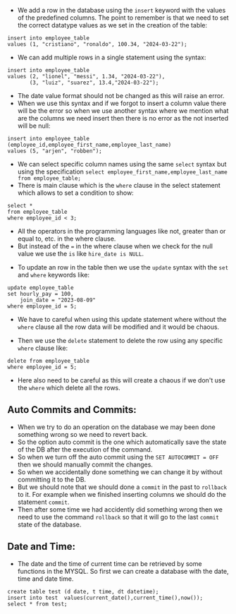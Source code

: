 * We add a row in the database using the `insert` keyword with the values of the predefined columns. The point to remember is that we need to set the correct datatype values as we set in the creation of the table:
```
insert into employee_table 
values (1, "cristiano", "ronaldo", 100.34, "2024-03-22");
```
* We can add multiple rows in a single statement using the syntax:
```
insert into employee_table 
values (2, "lionel", "messi", 1.34, "2024-03-22"),
	   (3, "luiz", "suarez", 13.4,"2024-03-22");
```
* The date value format should not be changed as this will raise an error.
* When we use this syntax and if we forgot to insert a column value there will be the error so when we use another syntax where we mention what are the columns we need insert then there is no error as the not inserted will be null:
```
insert into employee_table (employee_id,employee_first_name,employee_last_name)
values (5, "arjen", "robben");
```
* We can select specific column names using the same `select` syntax but using the specification `select employee_first_name,employee_last_name from employee_table;`
* There is main clause which is the `where` clause in the select statement which allows to set a condition to show:
```
select * 
from employee_table
where employee_id < 3;
```
* All the operators in the programming languages like not, greater than or equal to, etc. in the where clause.
* But instead of the `=` in the where clause when we check for the null value we use the `is` like `hire_date is NULL`.
- To update an row in the table then we use the `update` syntax with the `set` and `where` keywords like:
```
update employee_table 
set hourly_pay = 100,
	join_date = "2023-08-09"
where employee_id = 5;
```
* We have to careful when using this update statement where without the `where` clause all the row data will be modified and it would be chaous.
- Then we use the `delete` statement to delete the row using any specific `where` clause like:
```
delete from employee_table 
where employee_id = 5;
```
- Here also need to be careful as this will create a chaous if we don't use the `where` which delete all the rows.
## Auto Commits and Commits:
* When we try to do an operation on the database we may been done something wrong so we need to revert back.
* So the option auto commit is the one which automatically save the state of the DB after the execution of the command.
* So when we turn off the auto commit using the `SET AUTOCOMMIT = OFF` then we should manually commit the changes.
* So when we accidentally done something we can change it by without committing it to the DB.
* But we should note that we should done a `commit` in the past to `rollback` to it. For example when we finished inserting columns we should do the statement `commit`. 
* Then after some time we had accidently did something wrong then we need to use the command `rollback` so that it will go to the last `commit` state of the database.
## Date and Time:
* The date and the time of current time can be retrieved by some functions in the MYSQL. So first we can create a database with the date, time and date time.
```
create table test (d date, t time, dt datetime);
insert into test  values(current_date(),current_time(),now());
select * from test;
```
